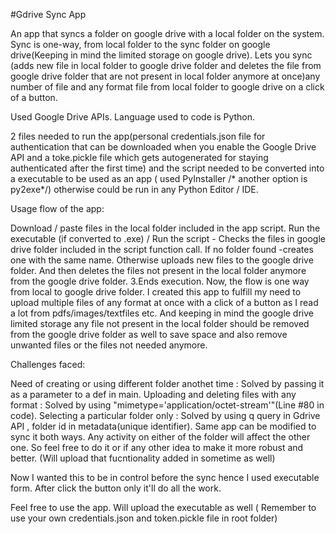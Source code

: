 #Gdrive Sync App

An app that syncs a folder on google drive with a local folder on the system. Sync is one-way, from local folder to the sync folder on google drive(Keeping in mind the limited storage on google drive). Lets you sync (adds new file in local folder to google drive folder and deletes the file from google drive folder that are not present in local folder anymore at once)any number of file and any format file from local folder to google drive on a click of a button.

Used Google Drive APIs. Language used to code is Python.

2 files needed to run the app(personal credentials.json file for authentication that can be downloaded when you enable the Google Drive API and a toke.pickle file which gets autogenerated for staying authenticated after the first time) and the script needed to be converted into a executable to be used as an app ( used PyInstaller /* another option is py2exe*/) otherwise could be run in any Python Editor / IDE.

Usage flow of the app:

Download / paste files in the local folder included in the app script.
Run the executable (if converted to .exe) / Run the script - Checks the files in google drive folder included in the script function call. If no folder found -creates one with the same name. Otherwise uploads new files to the google drive folder. And then deletes the files not present in the local folder anymore from the google drive folder. 3.Ends execution.
Now, the flow is one way from local to google drive folder. I created this app to fulfill my need to upload multiple files of any format at once with a click of a button as I read a lot from pdfs/images/textfiles etc. And keeping in mind the google drive limited storage any file not present in the local folder should be removed from the google drive folder as well to save space and also remove unwanted files or the files not needed anymore.

Challenges faced:

Need of creating or using different folder anothet time : Solved by passing it as a parameter to a def in main.
Uploading and deleting files with any format : Solved by using "mimetype='application/octet-stream'"(Line #80 in code).
Selecting a particular folder only : Solved by using q query in Gdrive API , folder id in metadata(unique identifier).
Same app can be modified to sync it both ways. Any activity on either of the folder will affect the other one. So feel free to do it or if any other idea to make it more robust and better. (Will upload that fucntionality added in sometime as well)

Now I wanted this to be in control before the sync hence I used executable form. After click the button only it'll do all the work.

Feel free to use the app. Will upload the executable as well ( Remember to use your own credentials.json and token.pickle file in root folder)
